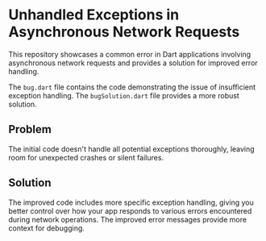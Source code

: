 # Unhandled Exceptions in Asynchronous Network Requests
This repository showcases a common error in Dart applications involving asynchronous network requests and provides a solution for improved error handling.

The `bug.dart` file contains the code demonstrating the issue of insufficient exception handling. The `bugSolution.dart` file provides a more robust solution. 

## Problem
The initial code doesn't handle all potential exceptions thoroughly, leaving room for unexpected crashes or silent failures.

## Solution
The improved code includes more specific exception handling, giving you better control over how your app responds to various errors encountered during network operations.  The improved error messages provide more context for debugging.